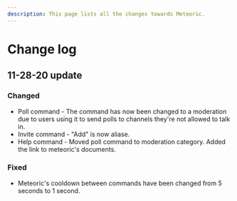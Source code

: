 ```yaml
---
description: This page lists all the changes towards Meteoric.
---
```


# Change log

## 11-28-20 update

### Changed

* Poll command - The command has now been changed to a moderation due to users using it to send polls to channels they're not allowed to talk in.
* Invite command - "Add" is now aliase.
* Help command - Moved poll command to moderation category. Added the link to meteoric's documents.

### Fixed

* Meteoric's cooldown between commands have been changed from 5 seconds to 1 second.